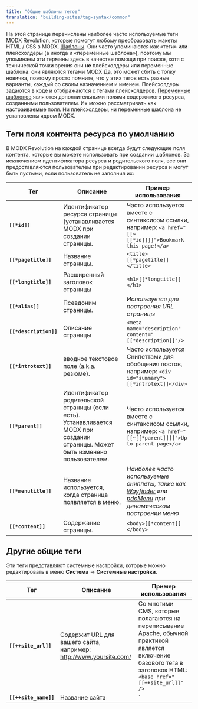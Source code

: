 ```yaml
---
title: "Общие шаблоны тегов"
translation: "building-sites/tag-syntax/common"
---
```


На этой странице перечислены наиболее часто используемые теги MODX Revolution, которые помогут любому преобразовать макеты HTML / CSS в MODX. [Шаблоны](building-sites/elements/templates "Шаблоны"). Они часто упоминаются как «теги» или плейсхолдеры (а иногда и «переменные шаблона»), поэтому мы упоминаем эти термины здесь в качестве помощи при поиске, хотя с технической точки зрения они **не** плейсхолдеры или переменные шаблона: они являются тегами MODX Да, это может сбить с толку новичка, поэтому просто помните, что у этих тегов есть разные варианты, каждый со своим назначением и именем. Плейсхолдеры задаются в коде и отображаются с тегами плейсхолдеров. [Переменные шаблонов](building-sites/elements/template-variables "Переменные шаблонов") являются дополнительными полями содержимого ресурса, созданными пользователем. Их можно рассматривать как настраиваемые поля. Ни плейсхолдеры, ни переменные шаблона не установлены ядром MODX.

## Теги поля контента ресурса по умолчанию

В MODX Revolution на каждой странице всегда будут следующие поля контента, которые вы можете использовать при создании шаблонов. За исключением идентификатора ресурса и родительского поля, все они предоставляются пользователем при редактировании ресурса и могут быть пустыми, если пользователь не заполнил их:

| Тег                    | Описание                                                                                                                        | Пример использования                                                                                                                                                                       |
| ---------------------- | ------------------------------------------------------------------------------------------------------------------------------- | ------------------------------------------------------------------------------------------------------------------------------------------------------------------------------------------ |
| **`[[*id]]`**          | Идентификатор ресурса страницы (устанавливается MODX при создании страницы.                                                     | Часто используется вместе с синтаксисом ссылки, например: `<a href="[[~[[*id]]]]">Bookmark this page!</a>`                                                                                 |
| **`[[*pagetitle]]`**   | Название страницы.                                                                                                              | `<title>[[*pagetitle]]</title>`                                                                                                                                                            |
| **`[[*longtitle]]`**   | Расширенный заголовок страницы                                                                                                  | `<h1>[[*longtitle]]</h1>`                                                                                                                                                                  |
| **`[[*alias]]`**       | Псевдоним страницы.                                                                                                             | _Используется для построения URL страницы_                                                                                                                                                 |
| **`[[*description]]`** | Описание страницы                                                                                                               | `<meta name="description" content="[[*description]]"/>`                                                                                                                                    |
| **`[[*introtext]]`**   | вводное текстовое поле (a.k.a. резюме).                                                                                         | Часто используется Снипеттами для обобщения постов, например: `<div id="summary">[[*introtext]]</div>`                                                                                     |
| **`[[*parent]]`**      | Идентификатор родительской страницы (если есть). Устанавливается MODX при создании страницы. Может быть изменено пользователем. | Часто используется вместе с синтаксисом ссылки, например: `<a href="[[~[[*parent]]]]">Up to parent page</a>`                                                                               |
| **`[[*menutitle]]`**   | Название используется, когда страница появляется в меню.                                                                        | _Наиболее часто используемые сниппеты, такие как_ _[Wayfinder](extras/wayfinder "Wayfinder") или [pdoMenu](extras/pdotools/snippets/pdomenu "pdoMenu")_ _при динамическом построении меню_ |
| **`[[*content]]`**     | Cодержание страницы.                                                                                                            | `<body>[[*content]]</body>`                                                                                                                                                                |

## Другие общие теги

Эти теги представляют системные настройки, которые можно редактировать в меню **Система** -> **Системные настройки**.

| Тег                           | Описание                                                                                                                                                                                                                                                                                                                                                                                        | Пример использования                                                                                                                                              |
| ----------------------------- | ----------------------------------------------------------------------------------------------------------------------------------------------------------------------------------------------------------------------------------------------------------------------------------------------------------------------------------------------------------------------------------------------- | ----------------------------------------------------------------------------------------------------------------------------------------------------------------- |
| **`[[++site_url]]`**          | Содержит URL для вашего сайта, например: <http://www.yoursite.com/>                                                                                                                                                                                                                                                                                                                             | Со многими CMS, которые полагаются на переписывание Apache, обычной практикой является включение базового тега в заголовок HTML: `<base href="[[++site_url]]" />` |
| **`[[++site_name]]`**         | Название сайта                                                                                                                                                                                                                                                                                                                                                                                  | `<title>[[++site_name]] | [[*pagetitle]]</title>`                                                                                                                 |
| **`[[++site_start]]`**        | Содержит идентификатор страницы, обозначенной как «домашняя» страница.                                                                                                                                                                                                                                                                                                                          | Часто используется вместе с синтаксисом ссылки, например: `<a id="logo" href="[[~[[++site_start]]]]">Home</a>`                                                    |
| **`[[$chunk]]`**              | Это ссылается на чанк по имени. Чанки - это любой контент многократного использования.                                                                                                                                                                                                                                                                                                          | Общие чанки могут быть для _header_ или _footer_                                                                                                                  |
| **`[[~link]]`**               | Используйте этот синтаксис для создания ссылок на страницы, ссылаясь на их уникальный идентификатор (отображается в скобках рядом с именем страницы в дереве ресурсов). Эти ссылки не прервутся, если страницы будут перемещены или переименованы. Вы можете изменить сгенерированную схему ссылки, передав параметр & схема (см. [link\_tag\_scheme](building-sites/settings/link_tag_scheme)) | `<a id="logo" href="[[~1]]">Home</a>`                                                                                                                             |
| **`[[%translated_message]]`** | Используйте теги лексикона для локализации сообщений.                                                                                                                                                                                                                                                                                                                                           | `[[!%setting\_emailsender? &topic=`setting` &namespace=`core` &language=`en`]]`                                                                                   |

## Все теги

По мере того, как вы будете лучше понимать, как работают шаблоны MODX, вы захотите иметь в своем распоряжении полный список доступных полей контента. Вот полный список всех тегов, полученных из этого [Сообщение блога](http://modxcms.com/forums/index.php/topic,63481.0/topicseen.html).

| Тег                        | Тип данных                    | Описание                                                                                                                        | Пример использования                                                                                                                                   |
| -------------------------- | ----------------------------- | ------------------------------------------------------------------------------------------------------------------------------- | ------------------------------------------------------------------------------------------------------------------------------------------------------ |
| **`[[*alias]]`**           | text                          | Псевдоним                                                                                                                       | Обычно вы будете использовать _id_ создавая URL, например: `<a href="[[~[[*id]]]]">Click Here!</a>`, но это позволяет распечатать параметр псевдонима. |
| **`[[*cacheable]]`**       | int 0/1                       | Кэшируемый                                                                                                                      |                                                                                                                                                        |
| **`[[*class_key]]`**       | int                           | Ключ класса ресурса, например: _modDocument_                                                                                    |                                                                                                                                                        |
| **`[[*content]]`**         | text                          | Содержание ресурса                                                                                                              |                                                                                                                                                        |
| **`[[*content_type]]`**    | int                           | Тип содержимого                                                                                                                 |                                                                                                                                                        |
| **`[[*createdon]]`**       | date                          | Дата создания, например, _2011-04-14 20: 40: 50_, часто используется вместе с выходным фильтром _strtotime_                     | `[[*createdon:strtotime:date=`%a %b %e, %Y`]]` Смотрите [Форматы даты](building-sites/tag-syntax/date-formats "Форматы даты").                         |
| **`[[*createdby]]`**       | int                           | Создано пользователем ID                                                                                                        |                                                                                                                                                        |
| **`[[*deleted]]`**         | int 0/1                       | Удаленный                                                                                                                       |                                                                                                                                                        |
| **`[[*deletedby]]`**       | int                           | Удалено пользователем ID                                                                                                        |                                                                                                                                                        |
| **`[[*deletedon]]`**       | date                          | Дата удаления                                                                                                                   | `[[*deletedon:strtotime:date=`%a %b %e, %Y`]]` Смотрите [Форматы даты](building-sites/tag-syntax/date-formats "Форматы даты").                         |
| **`[[*description]]`**     | text                          | Описание                                                                                                                        |                                                                                                                                                        |
| **`[[*editedon]]`**        | date                          | Отредактировано на дату, например: _2011-04-18 09:06:08_                                                                        | `[[*editedon:strtotime:date=`%a %b %e, %Y`]]` Смотрите [Форматы даты](building-sites/tag-syntax/date-formats "Форматы даты").                          |
| **`[[*editedby]]`**        | int                           | Отредактировано пользователем ID                                                                                                |                                                                                                                                                        |
| **`[[*hidemenu]]`**        | int 0/1                       | Скрыть из меню: этот атрибут используется многими сниппетами, например, Wayfinder                                               |                                                                                                                                                        |
| **`[[*id]]`**              | int                           | ID ресурса                                                                                                                      | Часто используется для создания ссылок на эту страницу.                                                                                                |
| **`[[*introtext]]`**       | text                          | Резюме                                                                                                                          |                                                                                                                                                        |
| **`[[*isfolder]]`**        | int 0/1                       | Контейнер                                                                                                                       |                                                                                                                                                        |
| **`[[*link_attributes]]`** | text                          | Атрибуты ссылки: они вставляются автоматически при использовании синтаксиса `[[~123]]`                                          |                                                                                                                                                        |
| **`[[*longtitle]]`**       | text                          | Длинное название                                                                                                                |                                                                                                                                                        |
| **`[[*menuindex]]`**       | int                           | Индекс меню                                                                                                                     |                                                                                                                                                        |
| **`[[*menutitle]]`**       | text                          | Название меню                                                                                                                   |                                                                                                                                                        |
| **`[[*pagetitle]]`**       | text                          | Заголовок страницы                                                                                                              |                                                                                                                                                        |
| **`[[*parent]]`**          | int                           | Родительский ресурс                                                                                                             |                                                                                                                                                        |
| **`[[*pub_date]]`**        | date ---Дата публикации       |                                                                                                                                 |
| **`[[*published]]`**       | int 0/1                       | Опубликованно                                                                                                                   |                                                                                                                                                        |
| **`[[*publishedby]]`**     | int                           | Опубликованно пользователем ID                                                                                                  |                                                                                                                                                        |
| **`[[*publishedon]]`**     | date                          | Опубликован в                                                                                                                   | `[[*publishedon:strtotime:date=`%a %b %e, %Y`]]` Смотрите [Форматы даты](building-sites/tag-syntax/date-formats "Форматы даты").                       |
| **`[[*richtext]]`**        | int 0/1                       | Rich Text                                                                                                                       |
| **`[[*searchable]]`**      | int 0/1                       | Searchable                                                                                                                      |                                                                                                                                                        |
| **`[[*template]]`**        | int                           | Идентификационный номер шаблона                                                                                                 |                                                                                                                                                        |
| **`[[*unpub_date]]`**      | date – Дата отмены публикации | `[[*unpub_date:strtotime:date=`%a %b %e, %Y`]]` Смотрите [Форматы даты](building-sites/tag-syntax/date-formats "Форматы даты"). |
| **`[[*uri_override]]`**    | int 0/1                       | Замороженный URI                                                                                                                |                                                                                                                                                        |
| **`[[*uri]]`**             | string                        | URI                                                                                                                             |                                                                                                                                                        |

Чтобы уточнить `pub_date` - он устанавливается только тогда, когда пользователь устанавливает будущую дату публикации в поле «Опубликовать в». И когда документ действительно опубликован, он обнуляется. Поле опубликовано всегда содержит самую последнюю дату, когда ресурс изменил неопубликованную форму на опубликованную (или дату, когда новый документ был сохранен с проверкой публикации).

## Смотрите также

- [Форматы даты](building-sites/tag-syntax/date-formats "Форматы даты"): показывает, как форматировать поля даты.

1. [Ресурсы](building-sites/resources)
2. [Типы контента](building-sites/resources/content-types)
3. [Именованный якорь](building-sites/integrating-templates/named-anchor)
4. [Статический Ресурс](building-sites/resources/static-resource)
5. [Символическая ссылка](building-sites/resources/symlink)
6. [Использование ресурсных ссылок](building-sites/resources/symlink/using-resource-symlinks)
7. [Вебссылка](building-sites/resources/weblink)
8. [Шаблоны](building-sites/elements/templates)
9. [Чанки](building-sites/elements/chunks)
10. [Использование сниппетов](building-sites/elements/snippets)
